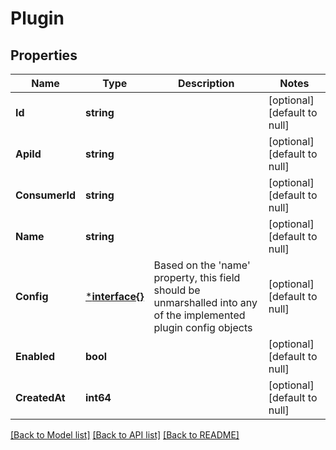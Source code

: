 # Plugin

## Properties
Name | Type | Description | Notes
------------ | ------------- | ------------- | -------------
**Id** | **string** |  | [optional] [default to null]
**ApiId** | **string** |  | [optional] [default to null]
**ConsumerId** | **string** |  | [optional] [default to null]
**Name** | **string** |  | [optional] [default to null]
**Config** | [***interface{}**](interface{}.md) | Based on the &#39;name&#39; property, this field should be unmarshalled into any of the implemented plugin config objects | [optional] [default to null]
**Enabled** | **bool** |  | [optional] [default to null]
**CreatedAt** | **int64** |  | [optional] [default to null]

[[Back to Model list]](../README.md#documentation-for-models) [[Back to API list]](../README.md#documentation-for-api-endpoints) [[Back to README]](../README.md)


